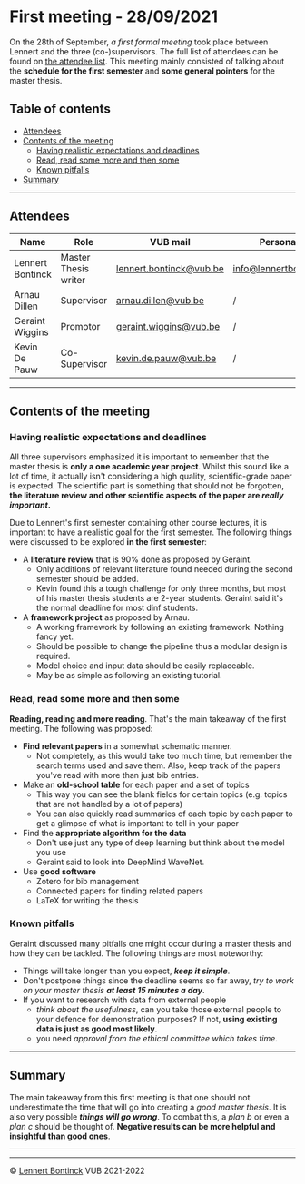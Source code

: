 # First meeting - 28/09/2021

On the 28th of September, *a first formal meeting* took place between Lennert and the three (co-)supervisors. The full list of attendees can be found on [the attendee list](#attendees). This meeting mainly consisted of talking about the **schedule for the first semester** and **some general pointers** for the master thesis.



## Table of contents

- [Attendees](#attendees)
- [Contents of the meeting](#contents-of-the-meeting)
  * [Having realistic expectations and deadlines](#having-realistic-expectations-and-deadlines)
  * [Read, read some more and then some](#read-read-some-more-and-then-some)
  * [Known pitfalls](#known-pitfalls)
- [Summary](#summary)

<hr>


## Attendees

| Name             | Role                 | VUB mail                                                  | Personal mail                                               |
| ---------------- | -------------------- | --------------------------------------------------------- | ----------------------------------------------------------- |
| Lennert Bontinck | Master Thesis writer | [lennert.bontinck@vub.be](mailto:lennert.bontinck@vub.be) | [info@lennertbontinck.com](mailto:info@lennertbontinck.com) |
| Arnau Dillen     | Supervisor           | [arnau.dillen@vub.be](mailto:arnau.dillen@vub.be)         | /                                                           |
| Geraint Wiggins  | Promotor             | [geraint.wiggins@vub.be](mailto:geraint.wiggins@vub.be)   | /                                                           |
| Kevin De Pauw    | Co-Supervisor        | [kevin.de.pauw@vub.be](mailto:kevin.de.pauw@vub.be)       | /                                                           |

<hr>


## Contents of the meeting

### Having realistic expectations and deadlines

All three supervisors emphasized it is important to remember that the master thesis is **only a one academic year project**. Whilst this sound like a lot of time, it actually isn't considering a high quality, scientific-grade paper is expected. The scientific part is something that should not be forgotten, **the literature review and other scientific aspects of the paper are *really important*.**

Due to Lennert's first semester containing other course lectures, it is important to have a realistic goal for the first semester. The following things were discussed to be explored **in the first semester**:

- A **literature review** that is 90% done as proposed by Geraint.
  - Only additions of relevant literature found needed during the second semester should be added.
  - Kevin found this a tough challenge for only three months, but most of his master thesis students are 2-year students. Geraint said it's the normal deadline for most dinf students.
- A **framework project** as proposed by Arnau.
  - A working framework by following an existing framework. Nothing fancy yet.
  - Should be possible to change the pipeline thus a modular design is required.
  - Model choice and input data should be easily replaceable.
  - May be as simple as following an existing tutorial.



### Read, read some more and then some

**Reading, reading and more reading**. That's the main takeaway of the first meeting. The following was proposed:

- **Find relevant papers** in a somewhat schematic manner.
  - Not completely, as this would take too much time, but remember the search terms used and save them. Also, keep track of the papers you've read with more than just bib entries.
- Make an **old-school table** for each paper and a set of topics
  - This way you can see the blank fields for certain topics (e.g. topics that are not handled by a lot of papers)
  - You can also quickly read summaries of each topic by each paper to get a glimpse of what is important to tell in your paper
- Find the **appropriate algorithm for the data**
  - Don't use just any type of deep learning but think about the model you use
  - Geraint said to look into DeepMind WaveNet.
- Use **good software**
  - Zotero for bib management
  - Connected papers for finding related papers
  - LaTeX for writing the thesis



### Known pitfalls

Geraint discussed many pitfalls one might occur during a master thesis and how they can be tackled. The following things are most noteworthy:

- Things will take longer than you expect, ***keep it simple***.
- Don't postpone things since the deadline seems so far away, *try to work on your master thesis **at least 15 minutes a day***.
- If you want to research with data from external people
  - *think about the usefulness*, can you take those external people to your defence for demonstration purposes? If not, **using existing data is just as good most likely**.
  - you need *approval from the ethical committee which takes time*.

<hr>



## Summary

The main takeaway from this first meeting is that one should not underestimate the time that will go into creating a *good master thesis*. It is also very possible ***things will go wrong***. To combat this, a *plan b* or even a *plan c* should be thought of. **Negative results can be more helpful and insightful than good ones**. 


* * *
* * *
© [Lennert Bontinck](https://www.lennertbontinck.com/) VUB 2021-2022